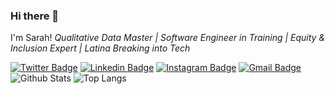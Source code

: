 ### Hi there 👋


I'm Sarah!
*Qualitative Data Master | Software Engineer in Training | Equity & Inclusion Expert | Latina Breaking into Tech*

[![Twitter Badge](https://img.shields.io/badge/-@TechQuieroMucho-00acee?style=flat&logo=Twitter&logoColor=white)](https://twitter.com/intent/follow?screen_name=TechQuieroMucho "Follow on Twitter")
[![Linkedin Badge](https://img.shields.io/badge/-smgraywood-blue?style=flat-square&logo=Linkedin&logoColor=white&link=https://www.linkedin.com/in/smgraywood/)](https://www.linkedin.com/in/smgraywood/)
[![Instagram Badge](https://img.shields.io/badge/-tech.quiero.mucho-purple?style=flat-square&logo=instagram&logoColor=white&link=https://instagram.com/tech.quiero.mucho/)](https://instagram.com/tech.quiero.mucho)
[![Gmail Badge](https://img.shields.io/badge/-smgraywood@gmail.com-c14438?style=flat-square&logo=Gmail&logoColor=white&link=mailto:smgraywood@gmail.com)](mailto:smgraywood@gmail.com)
![Github Stats](https://github-readme-stats.vercel.app/api?username=smgraywood&count_private=true&show_icons=true&include_all_commits=true)
![Top Langs](https://github-readme-stats.vercel.app/api/top-langs/?username=smgraywood&hide=TeX&layout=compact)



<!--
**smgraywood/smgraywood** is a ✨ _special_ ✨ repository because its `README.md` (this file) appears on your GitHub profile.

Here are some ideas to get you started:

- 🔭 I’m currently working on ...
- 🌱 I’m currently learning ...
- 👯 I’m looking to collaborate on ...
- 🤔 I’m looking for help with ...
- 💬 Ask me about ...
- 📫 How to reach me: ...
- 😄 Pronouns: ...
- ⚡ Fun fact: ...
-->
